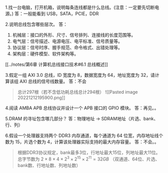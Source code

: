 1.找一台电脑，打开机箱，说明每条连线都是什么总线。(注意：一定要先切断电源。)
答：一般能看到 USB，SATA，PCIE，DDR

2.说明总线包含哪些层次。
答：
1. 机械层：接口的外形、尺寸、信号排列、连接线的长度范围等。
2. 电气层：信号描述、电源电压、电平标准、信号质量等。
3. 协议层：信号时序、握手规范、命令格式、出错处理等。
4. 架构层：硬件模型、软件架构等。

[[../notes/第6章 计算机总线接口技术#6.1 总线概述]]

3.假定一组 AXI 3.0 总线，ID 宽度为 8，数据宽度为 64，地址宽度为 32，请计算该组 AXI 总线的信号线数量。
答：不会

>总计297根（若不含低功耗总线总计294根）
>![[Pasted image 20221212195900.png]]


4.阅读 AMBA APB 总线协议并设计一个 APB 接口的 GPIO 模块。
答：再见。。

5.DRAM 的寻址包含哪几部分？
答：物理地址 -> SDRAM地址（片选、bank、行、列）

6.假设一个处理器支持两个 DDR3 内存通道，每个通道为 64 位宽，内存地址线个数为 15，片选个数为 4，计算该处理器实际支持的最大内存容量。
答：不会。。

>根据DDR3协议规定，bank最多3位，行地址最大15位，列地址最大11位。
>总字节数为 $2\times8\times4\times2^3\times2^{15}\times2^{11}=32GB$
>（双通道、64位、片选、bank数、行地址数、列地址数）